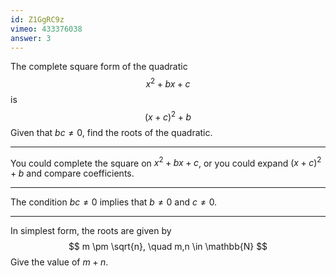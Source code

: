 ```yaml
---
id: Z1GgRC9z
vimeo: 433376038
answer: 3
---
```


The complete square form of the quadratic
$$
x^2 + bx + c
$$
is
$$
(x+c)^2 + b
$$
Given that $bc \neq 0$, find the roots of the quadratic.

---

You could complete the square on $x^2 + bx + c$, or you could expand $(x+c)^2 + b$ and compare coefficients.

---

The condition $bc \neq 0$ implies that $b \neq 0$ and $c \neq 0$.

---

In simplest form, the roots are given by
$$
m \pm \sqrt{n}, \quad m,n \in \mathbb{N}
$$
Give the value of $m + n$.
